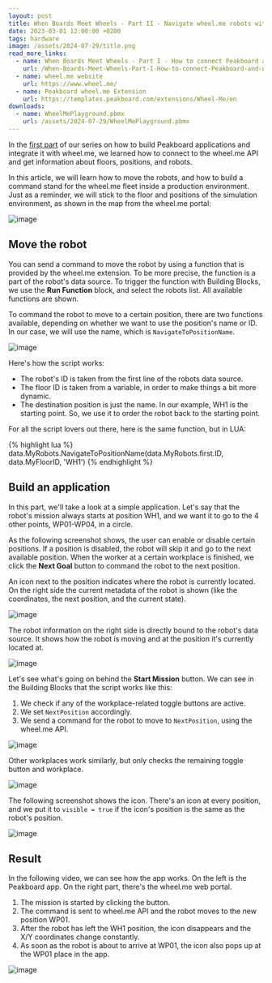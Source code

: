 ```yaml
---
layout: post
title: When Boards Meet Wheels - Part II - Navigate wheel.me robots with Peaboard 
date: 2023-03-01 12:00:00 +0200
tags: hardware
image: /assets/2024-07-29/title.png
read_more_links:
  - name: When Boards Meet Wheels - Part I - How to connect Peakboard and wheel.me robots
    url: /When-Boards-Meet-Wheels-Part-I-How-to-connect-Peakboard-and-wheel.me-robots.html
  - name: wheel.me website
    url: https://www.wheel.me/
  - name: Peakboard wheel.me Extension
    url: https://templates.peakboard.com/extensions/Wheel-Me/en
downloads:
  - name: WheelMePlayground.pbmx
    url: /assets/2024-07-29/WheelMePlayground.pbmx
---
```

In the [first part](/When-Boards-Meet-Wheels-Part-I-How-to-connect-Peakboard-and-wheel.me-robots.html) of our series on how to build Peakboard applications and integrate it with wheel.me, we learned how to connect to the wheel.me API and get information about floors, positions, and robots.

In this article, we will learn how to move the robots, and how to build a command stand for the wheel.me fleet inside a production environment.
Just as a reminder, we will stick to the floor and positions of the simulation environment, as shown in the map from the wheel.me portal:

![image](/assets/2024-07-29/010.png)

## Move the robot

You can send a command to move the robot by using a function that is provided by the wheel.me extension. To be more precise, the function is a part of the robot's data source. To trigger the function with Building Blocks, we use the **Run Function** block, and select the robots list. All available functions are shown.

To command the robot to move to a certain position, there are two functions available, depending on whether we want to use the position's name or ID. In our case, we will use the name, which is `NavigateToPositionName`.

![image](/assets/2024-07-29/020.png)


Here's how the script works:
* The robot's ID is taken from the first line of the robots data source.
* The floor ID is taken from a variable, in order to make things a bit more dynamic.
* The destination position is just the name. In our example, WH1 is the starting point. So, we use it to order the robot back to the starting point.

For all the script lovers out there, here is the same function, but in LUA:

{% highlight lua %}
data.MyRobots.NavigateToPositionName(data.MyRobots.first.ID, data.MyFloorID, 'WH1')
{% endhighlight %}

## Build an application

In this part, we'll take a look at a simple application. Let's say that the robot's mission always starts at position WH1, and we want it to go to the 4 other points, WP01-WP04, in a circle.

As the following screenshot shows, the user can enable or disable certain positions. If a position is disabled, the robot will skip it and go to the next available position. When the worker at a certain workplace is finished, we click the **Next Goal** button to command the robot to the next position.

An icon next to the position indicates where the robot is currently located. On the right side the current metadata of the robot is shown (like the coordinates, the next position, and the current state).

![image](/assets/2024-07-29/030.png)

The robot information on the right side is directly bound to the robot's data source. It shows how the robot is moving and at the position it's currently located at.

![image](/assets/2024-07-29/040.png)

Let's see what's going on behind the **Start Mission** button. We can see in the Building Blocks that the script works like this:
1. We check if any of the workplace-related toggle buttons are active.
2. We set `NextPosition` accordingly.
3. We send a command for the robot to move to `NextPosition`, using the wheel.me API.

![image](/assets/2024-07-29/050.png)

Other workplaces work similarly, but only checks the remaining toggle button and workplace.

![image](/assets/2024-07-29/060.png)

The following screenshot shows the icon. There's an icon at every position, and we put it to `visible = true` if the icon's position is the same as the robot's position.

![image](/assets/2024-07-29/070.png)

## Result

In the following video, we can see how the app works. On the left is the Peakboard app. On the right part, there's the wheel.me web portal.
1. The mission is started by clicking the button.
2. The command is sent to wheel.me API and the robot moves to the new position WP01.
3. After the robot has left the WH1 position, the icon disappears and the X/Y coordinates change constantly.
3. As soon as the robot is about to arrive at WP01, the icon also pops up at the WP01 place in the app.

![image](/assets/2024-07-29/result.gif)